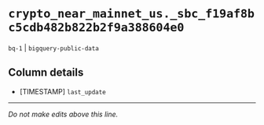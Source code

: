 # `crypto_near_mainnet_us._sbc_f19af8bc5cdb482b822b2f9a388604e0`
`bq-1` | `bigquery-public-data`

## Column details
* [TIMESTAMP] `last_update`

-------------------------------------------------------------------------------
*Do not make edits above this line.*
